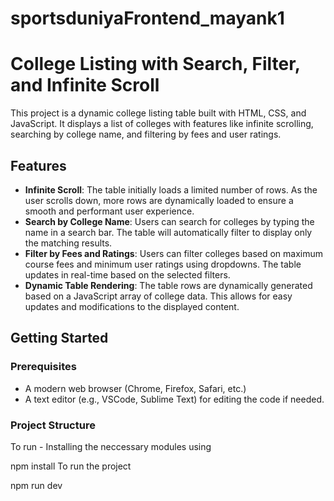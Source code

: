 # sportsduniyaFrontend_mayank1
# College Listing with Search, Filter, and Infinite Scroll

This project is a dynamic college listing table built with HTML, CSS, and JavaScript. It displays a list of colleges with features like infinite scrolling, searching by college name, and filtering by fees and user ratings.

## Features

- **Infinite Scroll**: The table initially loads a limited number of rows. As the user scrolls down, more rows are dynamically loaded to ensure a smooth and performant user experience.
- **Search by College Name**: Users can search for colleges by typing the name in a search bar. The table will automatically filter to display only the matching results.
- **Filter by Fees and Ratings**: Users can filter colleges based on maximum course fees and minimum user ratings using dropdowns. The table updates in real-time based on the selected filters.
- **Dynamic Table Rendering**: The table rows are dynamically generated based on a JavaScript array of college data. This allows for easy updates and modifications to the displayed content.

## Getting Started

### Prerequisites

- A modern web browser (Chrome, Firefox, Safari, etc.)
- A text editor (e.g., VSCode, Sublime Text) for editing the code if needed.

### Project Structure
To run -
Installing the neccessary modules using

npm install
To run the project

npm run dev

